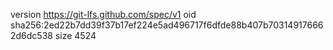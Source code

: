 version https://git-lfs.github.com/spec/v1
oid sha256:2ed22b7dd39f37b17ef224e5ad496717f6dfde88b407b703149176662d6dc538
size 4524
